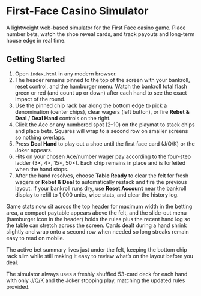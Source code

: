# First-Face Casino Simulator

A lightweight web-based simulator for the First Face casino game. Place number bets, watch the shoe reveal cards, and track payouts and long-term house edge in real time.

## Getting Started

1. Open `index.html` in any modern browser.
2. The header remains pinned to the top of the screen with your bankroll, reset control, and the hamburger menu. Watch the bankroll total flash green or red (and count up or down) after each hand to see the exact impact of the round.
3. Use the pinned chip rack bar along the bottom edge to pick a denomination (center chips), clear wagers (left button), or fire **Rebet & Deal** / **Deal Hand** controls on the right.
4. Click the Ace or any numbered spot (2–10) on the playmat to stack chips and place bets. Squares will wrap to a second row on smaller screens so nothing overlaps.
5. Press **Deal Hand** to play out a shoe until the first face card (J/Q/K) or the Joker appears.
6. Hits on your chosen Ace/number wager pay according to the four-step ladder (3×, 4×, 15×, 50×). Each chip remains in place and is forfeited when the hand stops.
7. After the hand resolves, choose **Table Ready** to clear the felt for fresh wagers or **Rebet & Deal** to automatically restack and fire the previous layout. If your bankroll runs dry, use **Reset Account** near the bankroll display to refill to 1,000 units, wipe stats, and clear the history log.

Game stats now sit across the top header for maximum width in the betting area, a compact paytable appears above the felt, and the slide-out menu (hamburger icon in the header) holds the rules plus the recent hand log so the table can stretch across the screen. Cards dealt during a hand shrink slightly and wrap onto a second row when needed so long streaks remain easy to read on mobile.

The active bet summary lives just under the felt, keeping the bottom chip rack slim while still making it easy to review what’s on the layout before you deal.

The simulator always uses a freshly shuffled 53-card deck for each hand with only J/Q/K and the Joker stopping play, matching the updated rules provided.
